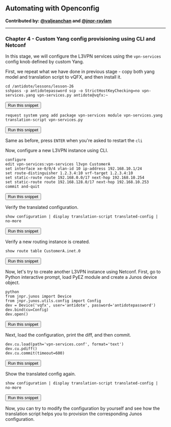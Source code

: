 ## Automating with Openconfig

**Contributed by: [@valjeanchan](https://github.com/valjeanchan) and [@jnpr-raylam](https://github.com/jnpr-raylam)**

---

### Chapter 4 - Custom Yang config provisioning using CLI and Netconf

In this stage, we will configure the L3VPN services using the `vpn-services` config knob defined by custom Yang.

First, we repeat what we have done in previous stage - copy both yang model and translation script to vQFX, and then install it.

```
cd /antidote/lessons/lesson-26
sshpass -p antidotepassword scp -o StrictHostKeyChecking=no vpn-services.yang vpn-services.py antidote@vqfx:~
```
<button type="button" class="btn btn-primary btn-sm" onclick="runSnippetInTab('linux', 0)">Run this snippet</button>

```
request system yang add package vpn-services module vpn-services.yang translation-script vpn-services.py
```
<button type="button" class="btn btn-primary btn-sm" onclick="runSnippetInTab('vqfx', 1)">Run this snippet</button>

Same as before, press `ENTER` when you're asked to restart the `cli`

Now, configure a new L3VPN instance using CLI.

```
configure
edit vpn-services:vpn-services l3vpn CustomerA
set interface xe-0/0/4 vlan-id 10 ip-address 192.168.10.1/24
set route-distinguisher 1.2.3.4:10 vrf-target 1.2.3.4:10
set static-route route 192.168.0.0/17 next-hop 192.168.10.254
set static-route route 192.168.128.0/17 next-hop 192.168.10.253
commit and-quit
```
<button type="button" class="btn btn-primary btn-sm" onclick="runSnippetInTab('vqfx', 2)">Run this snippet</button>

Verify the translated configuration.

```
show configuration | display translation-script translated-config | no-more
```
<button type="button" class="btn btn-primary btn-sm" onclick="runSnippetInTab('vqfx', 3)">Run this snippet</button>

Verify a new routing instance is created.

```
show route table CustomerA.inet.0
```
<button type="button" class="btn btn-primary btn-sm" onclick="runSnippetInTab('vqfx', 4)">Run this snippet</button>

Now, let's try to create another L3VPN instance using Netconf. First, go to Python interactive prompt, load PyEZ module and create a Junos device object.

```
python
from jnpr.junos import Device
from jnpr.junos.utils.config import Config
dev = Device('vqfx', user='antidote', password='antidotepassword')
dev.bind(cu=Config)
dev.open()
```
<button type="button" class="btn btn-primary btn-sm" onclick="runSnippetInTab('linux', 5)">Run this snippet</button>

Next, load the configuration, print the diff, and then commit.

```
dev.cu.load(path='vpn-services.conf', format='text')
dev.cu.pdiff()
dev.cu.commit(timeout=600)
```
<button type="button" class="btn btn-primary btn-sm" onclick="runSnippetInTab('linux', 6)">Run this snippet</button>

Show the translated config again.

```
show configuration | display translation-script translated-config | no-more
```
<button type="button" class="btn btn-primary btn-sm" onclick="runSnippetInTab('vqfx', 7)">Run this snippet</button>

Now, you can try to modify the configuration by yourself and see how the translation script helps you to provision the corresponding Junos configuration.
